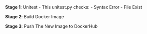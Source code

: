 **Stage 1**: Unitest - This unitest.py checks:
          - Syntax Error
          - File Exist

**Stage 2**: Build Docker Image

**Stage 3**: Push The New Image to DockerHub
